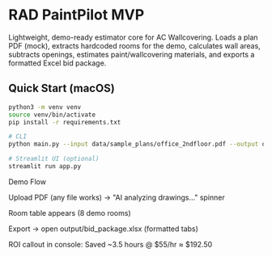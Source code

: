 # RAD PaintPilot MVP

Lightweight, demo-ready estimator core for AC Wallcovering. Loads a plan PDF (mock), extracts hardcoded rooms for the demo, calculates wall areas, subtracts openings, estimates paint/wallcovering materials, and exports a formatted Excel bid package.

## Quick Start (macOS)
```bash
python3 -m venv venv
source venv/bin/activate
pip install -r requirements.txt

# CLI
python main.py --input data/sample_plans/office_2ndfloor.pdf --output output/bid_package.xlsx

# Streamlit UI (optional)
streamlit run app.py
```

Demo Flow

Upload PDF (any file works) → "AI analyzing drawings…" spinner

Room table appears (8 demo rooms)

Export → open output/bid_package.xlsx (formatted tabs)

ROI callout in console: Saved ~3.5 hours @ $55/hr ≈ $192.50
